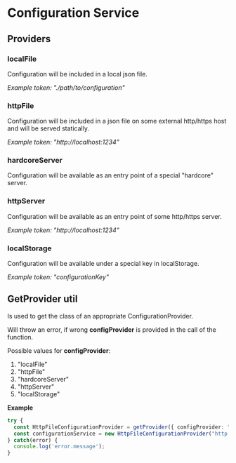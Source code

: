 # Configuration Service

## Providers

### localFile

Configuration will be included in a local json file.

_Example token: "./path/to/configuration"_

### httpFile

Configuration will be included in a json file on some external http/https host and will be served statically.

_Example token: "http://localhost:1234"_

### hardcoreServer

Configuration will be available as an entry point of a special "hardcore" server.

### httpServer

Configuration will be available as an entry point of some http/https server.

_Example token: "http://localhost:1234"_

### localStorage

Configuration will be available under a special key in localStorage.

_Example token: "configurationKey"_

## GetProvider util

Is used to get the class of an appropriate ConfigurationProvider.

Will throw an error, if wrong **configProvider** is provided in the call of the function.

Possible values for **configProvider**:
1. "localFile"
2. "httpFile"
3. "hardcoreServer"
4. "httpServer"
5. "localStorage"

**Example**

```typescript
try {
  const HttpFileConfigurationProvider = getProvider({ configProvider: "localFile" as LocalFileConfigurationProvider });
  const configurationService = new HttpFileConfigurationProvider("http://localhost:1234");
} catch(error) {
  console.log('error.message');
}
```


